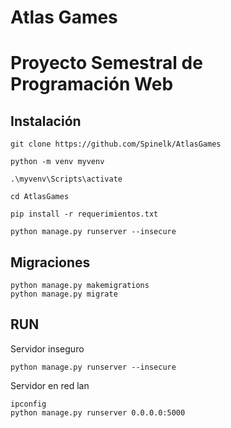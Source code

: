 # Atlas Games
# Proyecto Semestral de Programación Web

## Instalación
```
git clone https://github.com/Spinelk/AtlasGames

python -m venv myvenv

.\myvenv\Scripts\activate

cd AtlasGames

pip install -r requerimientos.txt

python manage.py runserver --insecure

```

## Migraciones
```
python manage.py makemigrations
python manage.py migrate
```

## RUN
Servidor inseguro
```
python manage.py runserver --insecure
```


Servidor en red lan
```
ipconfig
python manage.py runserver 0.0.0.0:5000
```